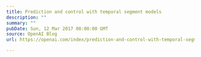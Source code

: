 ```yaml
---
title: Prediction and control with temporal segment models
description: ""
summary: ""
pubDate: Sun, 12 Mar 2017 08:00:00 GMT
source: OpenAI Blog
url: https://openai.com/index/prediction-and-control-with-temporal-segment-models

---
```


